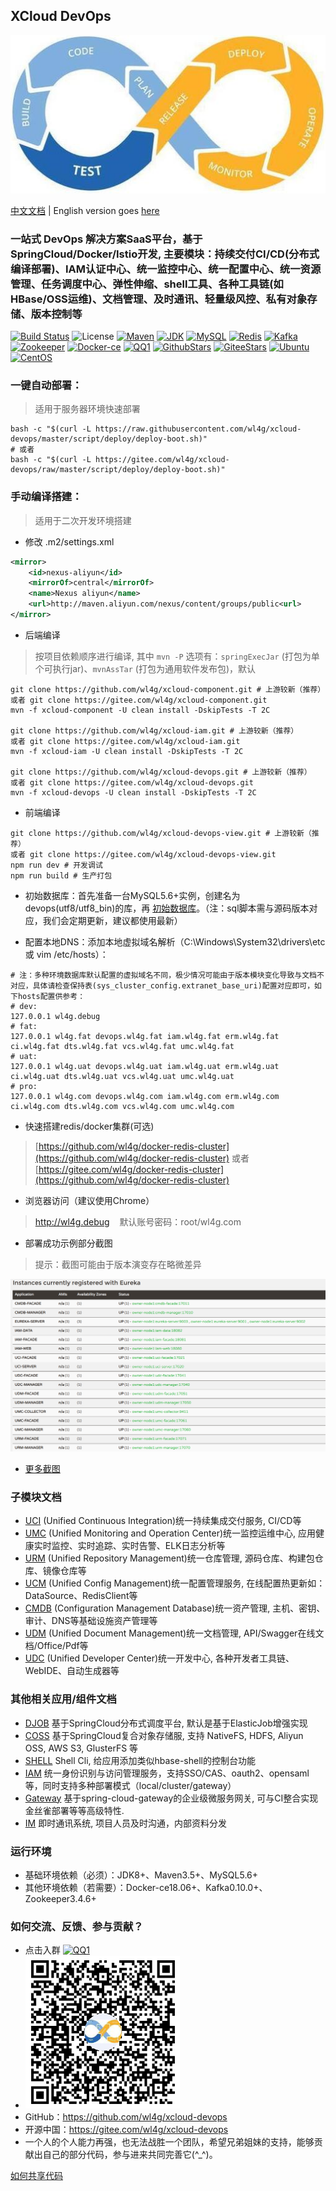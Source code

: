 ## XCloud DevOps
![XCloud DevSecOps](shots/logo.jpg)

[中文文档](README_CN.md) | English version goes [here](README.md)

### 一站式 DevOps 解决方案SaaS平台，基于SpringCloud/Docker/Istio开发, 主要模块：持续交付CI/CD(分布式编译部署)、IAM认证中心、统一监控中心、统一配置中心、统一资源管理、任务调度中心、弹性伸缩、shell工具、各种工具链(如HBase/OSS运维)、文档管理、及时通讯、轻量级风控、私有对象存储、版本控制等

[![Build Status](https://travis-ci.org/wl4g/xcloud-devops.svg)](https://travis-ci.org/wl4g/xcloud-devops)
![License](https://img.shields.io/badge/license-Apache2.0+-green.svg)
[![Maven](https://img.shields.io/badge/Maven-3.5+-green.svg)](https://github.com/wl4g/xcloud-devops)
[![JDK](https://img.shields.io/badge/JDK-1.8+-green.svg)](https://github.com/wl4g/xcloud-devops)
[![MySQL](https://img.shields.io/badge/MySQL-5.6+-green.svg)](https://github.com/wl4g/xcloud-devops)
[![Redis](https://img.shields.io/badge/RedisCluster-3+-green.svg)](https://github.com/wl4g/xcloud-devops)
[![Kafka](https://img.shields.io/badge/Kafka-0.10.0+-green.svg)](https://github.com/wl4g/xcloud-devops)
[![Zookeeper](https://img.shields.io/badge/Zookeeper-3.4.6+-green.svg)](https://github.com/wl4g/xcloud-devops)
[![Docker-ce](https://img.shields.io/badge/DockerCE-18.06+-green.svg)](https://github.com/wl4g/xcloud-devops)
[![QQ1](https://img.shields.io/badge/QQ1-855349515-green.svg)](https://shang.qq.com/wpa/qunwpa?idkey=0343b06591d19188d86dc078912adfc5c40f023c8ec5a0d1eda5bdfc35ab40d0)
[![GithubStars](https://img.shields.io/github/stars/wl4g/xcloud-devops)](https://github.com/wl4g/xcloud-devops)
[![GiteeStars](https://gitee.com/wl4g/xcloud-devops/badge/star.svg)](https://gitee.com/wl4g/xcloud-devops)
[![Ubuntu](https://img.shields.io/badge/Ubuntu-16+-green.svg)](https://gitee.com/wl4g/xcloud-devops)
[![CentOS](https://img.shields.io/badge/CentOS-6.5+-green.svg)](https://gitee.com/wl4g/xcloud-devops)


### 一键自动部署：
> 适用于服务器环境快速部署

```
bash -c "$(curl -L https://raw.githubusercontent.com/wl4g/xcloud-devops/master/script/deploy/deploy-boot.sh)"
# 或者
bash -c "$(curl -L https://gitee.com/wl4g/xcloud-devops/raw/master/script/deploy/deploy-boot.sh)"
```

### 手动编译搭建：
> 适用于二次开发环境搭建

- 修改 .m2/settings.xml
```xml
<mirror>
    <id>nexus-aliyun</id>
    <mirrorOf>central</mirrorOf>
    <name>Nexus aliyun</name>
    <url>http://maven.aliyun.com/nexus/content/groups/public<url>
</mirror>
```

- 后端编译
> 按项目依赖顺序进行编译, 其中 `mvn -P` 选项有：`springExecJar` (打包为单个可执行jar)、`mvnAssTar` (打包为通用软件发布包)，默认
```
git clone https://github.com/wl4g/xcloud-component.git # 上游较新（推荐）
或者 git clone https://gitee.com/wl4g/xcloud-component.git
mvn -f xcloud-component -U clean install -DskipTests -T 2C

git clone https://github.com/wl4g/xcloud-iam.git # 上游较新（推荐）
或者 git clone https://gitee.com/wl4g/xcloud-iam.git
mvn -f xcloud-iam -U clean install -DskipTests -T 2C

git clone https://github.com/wl4g/xcloud-devops.git # 上游较新（推荐）
或者 git clone https://gitee.com/wl4g/xcloud-devops.git
mvn -f xcloud-devops -U clean install -DskipTests -T 2C
```

- 前端编译
```
git clone https://github.com/wl4g/xcloud-devops-view.git # 上游较新（推荐）
或者 git clone https://gitee.com/wl4g/xcloud-devops-view.git
npm run dev # 开发调试
npm run build # 生产打包
```

- 初始数据库：首先准备一台MySQL5.6+实例，创建名为devops(utf8/utf8_bin)的库，再 [初始数据库](../../../xcloud-devops-db)。（注：sql脚本需与源码版本对应，我们会定期更新，建议都使用最新）

- 配置本地DNS：添加本地虚拟域名解析（C:\Windows\System32\drivers\etc 或 vim /etc/hosts）：
```
# 注：多种环境数据库默认配置的虚拟域名不同，极少情况可能由于版本模块变化导致与文档不对应，具体请检查保持表(sys_cluster_config.extranet_base_uri)配置对应即可，如下hosts配置供参考：
# dev:
127.0.0.1 wl4g.debug
# fat:
127.0.0.1 wl4g.fat devops.wl4g.fat iam.wl4g.fat erm.wl4g.fat ci.wl4g.fat dts.wl4g.fat vcs.wl4g.fat umc.wl4g.fat
# uat:
127.0.0.1 wl4g.uat devops.wl4g.uat iam.wl4g.uat erm.wl4g.uat ci.wl4g.uat dts.wl4g.uat vcs.wl4g.uat umc.wl4g.uat
# pro:
127.0.0.1 wl4g.com devops.wl4g.com iam.wl4g.com erm.wl4g.com ci.wl4g.com dts.wl4g.com vcs.wl4g.com umc.wl4g.com
```

- 快速搭建redis/docker集群(可选)
> [https://github.com/wl4g/docker-redis-cluster](https://github.com/wl4g/docker-redis-cluster) 或者 [https://gitee.com/wl4g/docker-redis-cluster](https://github.com/wl4g/docker-redis-cluster)

- 浏览器访问（建议使用Chrome）
> http://wl4g.debug &nbsp;&nbsp; 默认账号密码：root/wl4g.com

- 部署成功示例部分截图
> 提示：截图可能由于版本演变存在略微差异

![registered-eureka-apps](shots/registered-eureka-apps.png)
- [更多截图](shots/)


### 子模块文档
- [UCI](xcloud-devops-uci/README_CN.md)  (Unified Continuous Integration)统一持续集成交付服务, CI/CD等
- [UMC](xcloud-devops-umc/README_CN.md)  (Unified Monitoring and Operation Center)统一监控运维中心, 应用健康实时监控、实时追踪、实时告警、ELK日志分析等
- [URM](xcloud-devops-urm/README_CN.md)  (Unified Repository Management)统一仓库管理, 源码仓库、构建包仓库、镜像仓库等
- [UCM](xcloud-devops-ucm/README_CN.md)  (Unified Config Management)统一配置管理服务, 在线配置热更新如：DataSource、RedisClient等
- [CMDB](xcloud-devops-cmdb/README_CN.md)  (Configuration Management Database)统一资产管理, 主机、密钥、审计、DNS等基础设施资产管理等
- [UDM](xcloud-devops-udm/README_CN.md)  (Unified Document Management)统一文档管理, API/Swagger在线文档/Office/Pdf等
- [UDC](xcloud-devops-udc/README_CN.md)  (Unified Developer Center)统一开发中心, 各种开发者工具链、WebIDE、自动生成器等

### 其他相关应用/组件文档
- [DJOB](xcloud-djob/README_CN.md)                  基于SpringCloud分布式调度平台, 默认是基于ElasticJob增强实现
- [COSS](xcloud-coss/README_CN.md)					基于SpringCloud复合对象存储服, 支持 NativeFS, HDFS, Aliyun OSS, AWS S3, GlusterFS 等
- [SHELL](xcloud-devops-shell/README_CN.md)         Shell Cli, 给应用添加类似hbase-shell的控制台功能
- [IAM](xcloud-iam/README_CN.md)					统一身份识别与访问管理服务，支持SSO/CAS、oauth2、opensaml等，同时支持多种部署模式（local/cluster/gateway）
- [Gateway](xcloud-gateway/README_CN.md)			基于spring-cloud-gateway的企业级微服务网关, 可与CI整合实现金丝雀部署等等高级特性.
- [IM](xcloud-im/README_CN.md)						即时通讯系统, 项目人员及时沟通，内部资料分发


### 运行环境
- 基础环境依赖（必须）：JDK8+、Maven3.5+、MySQL5.6+
- 其他环境依赖（若需要）：Docker-ce18.06+、Kafka0.10.0+、Zookeeper3.4.6+


### 如何交流、反馈、参与贡献？
- 点击入群 [![QQ1](https://img.shields.io/badge/QQ1-855349515-green.svg)](https://shang.qq.com/wpa/qunwpa?idkey=0343b06591d19188d86dc078912adfc5c40f023c8ec5a0d1eda5bdfc35ab40d0)
- ![q855349515](shots/q855349515.jpg)
- GitHub：https://github.com/wl4g/xcloud-devops
- 开源中国：https://gitee.com/wl4g/xcloud-devops
- 一个人的个人能力再强，也无法战胜一个团队，希望兄弟姐妹的支持，能够贡献出自己的部分代码，参与进来共同完善它(^_^)。

[如何共享代码](https://www.cnblogs.com/wenber/p/3630921.html)
